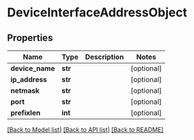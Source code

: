 # DeviceInterfaceAddressObject

## Properties
Name | Type | Description | Notes
------------ | ------------- | ------------- | -------------
**device_name** | **str** |  | [optional] 
**ip_address** | **str** |  | [optional] 
**netmask** | **str** |  | [optional] 
**port** | **str** |  | [optional] 
**prefixlen** | **int** |  | [optional] 

[[Back to Model list]](../README.md#documentation-for-models) [[Back to API list]](../README.md#documentation-for-api-endpoints) [[Back to README]](../README.md)



